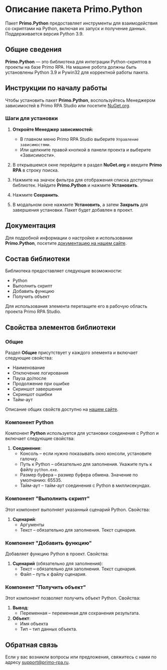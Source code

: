 # Описание пакета Primo.Python

Пакет **Primo.Python** предоставляет инструменты для взаимодействия со скриптами на Python, включая их запуск и получение данных. Поддерживается версия Python 3.9.

## Общие сведения

**Primo.Python** — это библиотека для интеграции Python-скриптов в проекты на базе Primo RPA. На машине робота должны быть установлены Python 3.9 и Pywin32 для корректной работы пакета.

## Инструкции по началу работы

Чтобы установить пакет **Primo.Python**, воспользуйтесь Менеджером зависимостей в Primo RPA Studio или посетите [NuGet.org](https://www.nuget.org/).

### Шаги для установки

1. **Откройте Менеджер зависимостей:**
   - В главном меню Primo RPA Studio выберите `Управление зависимостями`.
   - Или щелкните правой кнопкой в панели проекта и выберите «Зависимости».

2. В открывшемся окне перейдите в раздел **NuGet.org** и введите **Primo RPA** в строку поиска.

3. Нажмите на значок фильтра для отображения списка доступных библиотек. Найдите **Primo.Python** и нажмите **Установить**.

4. Нажмите **Сохранить**.

5. В модальном окне нажмите **Установить**, а затем **Закрыть** для завершения установки. Пакет будет добавлен в проект.

## Документация

Для подробной информации о настройке и использовании **Primo.Python**, посетите [документацию на нашем сайте](https://docs.primo-rpa.ru/primo-rpa/g_elements/el_extra/els_python).

## Состав библиотеки

Библиотека предоставляет следующие возможности:

- Python
- Выполнить скрипт
- Добавить функцию
- Получить объект

Для использования элемента перетащите его в рабочую область проекта Primo RPA Studio.

## Свойства элементов библиотеки

### Общие

Раздел **Общие** присутствует у каждого элемента и включает следующие свойства:

- Наименование
- Отключение логирования
- Пауза до/после
- Продолжение при ошибке
- Скриншот завершения
- Скриншот ошибки
- Тайм-аут

Описание общих свойств доступно на [нашем сайте](https://docs.primo-rpa.ru/primo-rpa/primo-rpa-studio/process/elements).

### Компонент Python

Компонент **Python** используется для установки соединения с Python и включает следующие свойства:

1. **Соединение**:
   - Консоль – если нужно показывать окно консоли, установите галочку.
   - Путь к Python – обязательно для заполнения. Укажите путь к файлу `python.exe`.
   - Размер буфера – размер буфера обмена. Значение по умолчанию: 65535.
   - Тайм-аут – тайм-аут соединения с Python в миллисекундах.

### Компонент "Выполнить скрипт"

Этот компонент выполняет указанный сценарий Python. Свойства:

1. **Сценарий**:
   - Аргументы
   - Текст – обязательно для заполнения. Текст сценария.

### Компонент "Добавить функцию"

Добавляет функцию Python в проект. Свойства:

1. **Сценарий** (обязательно для заполнения):
   - Текст – обязательно для заполнения. Текст сценария.
   - Файл – путь к файлу сценария.

### Компонент "Получить объект"

Этот компонент позволяет получить объект Python. Свойства:

1. **Вывод**:
   - Переменная – переменная для сохранения результата.
2. **Объект**:
   - Имя объекта
   - Тип – тип данных объекта.

## Обратная связь

Если у вас возникли вопросы или предложения, свяжитесь с нами по адресу [support@primo-rpa.ru](mailto:support@primo-rpa.ru).
